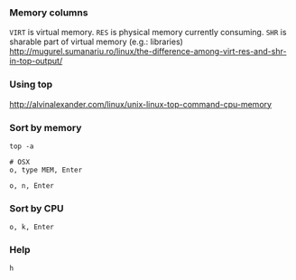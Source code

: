 ### Memory columns
`VIRT` is virtual memory.
`RES` is physical memory currently consuming.
`SHR` is sharable part of virtual memory (e.g.: libraries)
http://mugurel.sumanariu.ro/linux/the-difference-among-virt-res-and-shr-in-top-output/


### Using top
http://alvinalexander.com/linux/unix-linux-top-command-cpu-memory


### Sort by memory
```
top -a

# OSX
o, type MEM, Enter

o, n, Enter
```


### Sort by CPU
`o, k, Enter`


### Help
`h`